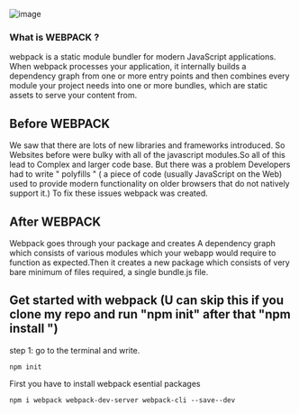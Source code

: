 ![image](https://raw.githubusercontent.com/webpack/media/master/logo/logo-on-dark-bg.png)

### What is WEBPACK ?

<p>webpack is a static module bundler for modern JavaScript applications. When webpack processes your application, it internally builds a dependency graph from one or more entry points and then combines every module your project needs into one or more bundles, which are static assets to serve your content from.</p>

## Before WEBPACK
<p> We saw that there are lots of new libraries and frameworks introduced. So Websites before were bulky with all of the javascript modules.So all of this lead to Complex and larger code base. But there was a problem Developers had to write " polyfills " ( a piece of code (usually JavaScript on the Web) used to provide modern functionality on older browsers that do not natively support it.)
To fix these issues webpack was created.</p>

## After WEBPACK
 <p> Webpack goes through your package and creates A dependency graph which consists of various modules which your webapp would require to function as expected.Then it creates a new package which consists of very bare minimum of files required, a single bundle.js file.</p>
  

## Get started with webpack (U can skip this if you clone my repo and run "npm init" after that "npm install ")
   
   step 1:
     go to the terminal and write. 
       <p> `npm init` </p>
   
   First you have to install webpack esential packages 
     <p> `npm i webpack webpack-dev-server webpack-cli --save--dev` </p>
    
    
     
